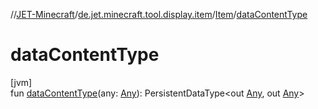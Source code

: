 //[JET-Minecraft](../../../index.md)/[de.jet.minecraft.tool.display.item](../index.md)/[Item](index.md)/[dataContentType](data-content-type.md)

# dataContentType

[jvm]\
fun [dataContentType](data-content-type.md)(any: [Any](https://kotlinlang.org/api/latest/jvm/stdlib/kotlin/-any/index.html)): PersistentDataType&lt;out [Any](https://kotlinlang.org/api/latest/jvm/stdlib/kotlin/-any/index.html), out [Any](https://kotlinlang.org/api/latest/jvm/stdlib/kotlin/-any/index.html)&gt;
